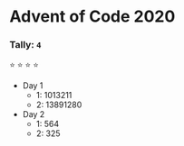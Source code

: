 # Advent of Code 2020

### Tally: ```4```
:star: :star: :star: :star:

- Day 1
    - 1: 1013211
    - 2: 13891280
- Day 2
    - 1: 564
    - 2: 325
